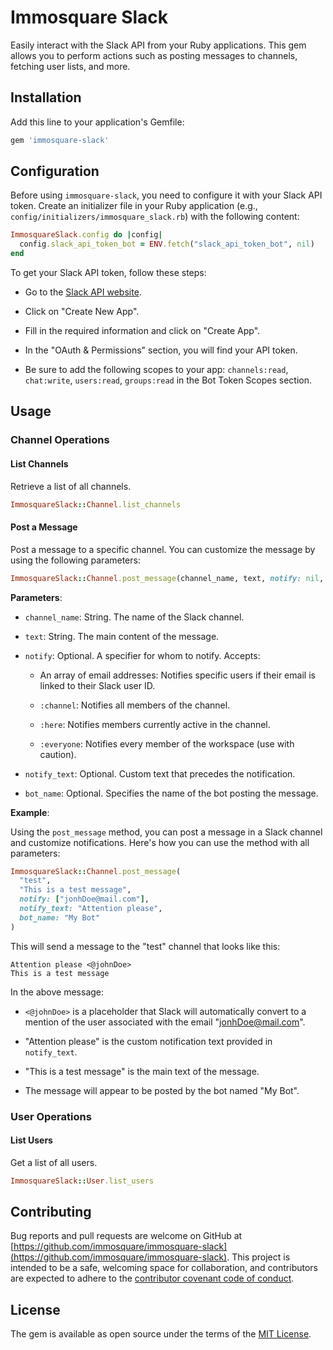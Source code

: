 # Immosquare Slack

Easily interact with the Slack API from your Ruby applications. This gem allows you to perform actions such as posting messages to channels, fetching user lists, and more.

## Installation

Add this line to your application's Gemfile:

```ruby
gem 'immosquare-slack'
```

## Configuration

Before using `immosquare-slack`, you need to configure it with your Slack API token. Create an initializer file in your Ruby application (e.g., `config/initializers/immosquare_slack.rb`) with the following content:

```ruby
ImmosquareSlack.config do |config|
  config.slack_api_token_bot = ENV.fetch("slack_api_token_bot", nil)
end
```
To get your Slack API token, follow these steps:

* Go to the [Slack API website](https://api.slack.com/).

* Click on "Create New App".

* Fill in the required information and click on "Create App".

* In the "OAuth & Permissions" section, you will find your API token.

* Be sure to add the following scopes to your app: `channels:read`, `chat:write`, `users:read`, `groups:read` in the Bot Token Scopes section.


## Usage

### Channel Operations

#### List Channels

Retrieve a list of all channels.

```ruby
ImmosquareSlack::Channel.list_channels
```

#### Post a Message

Post a message to a specific channel. You can customize the message by using the following parameters:

```ruby
ImmosquareSlack::Channel.post_message(channel_name, text, notify: nil, notify_text: nil, bot_name: nil)
```

**Parameters**:

- `channel_name`: String. The name of the Slack channel.

- `text`: String. The main content of the message.

- `notify`: Optional. A specifier for whom to notify. Accepts:

  - An array of email addresses: Notifies specific users if their email is linked to their Slack user ID.

  - `:channel`: Notifies all members of the channel.

  - `:here`: Notifies members currently active in the channel.

  - `:everyone`: Notifies every member of the workspace (use with caution).

- `notify_text`: Optional. Custom text that precedes the notification.

- `bot_name`: Optional. Specifies the name of the bot posting the message.

**Example**:

Using the `post_message` method, you can post a message in a Slack channel and customize notifications. Here's how you can use the method with all parameters:

```ruby
ImmosquareSlack::Channel.post_message(
  "test",
  "This is a test message",
  notify: ["jonhDoe@mail.com"],
  notify_text: "Attention please",
  bot_name: "My Bot"
)
```

This will send a message to the "test" channel that looks like this:

```
Attention please <@johnDoe>
This is a test message
```

In the above message:
- `<@johnDoe>` is a placeholder that Slack will automatically convert to a mention of the user associated with the email "jonhDoe@mail.com".

- "Attention please" is the custom notification text provided in `notify_text`.

- "This is a test message" is the main text of the message.

- The message will appear to be posted by the bot named "My Bot".




### User Operations

#### List Users

Get a list of all users.

```ruby
ImmosquareSlack::User.list_users
```

## Contributing

Bug reports and pull requests are welcome on GitHub at [https://github.com/immosquare/immosquare-slack](https://github.com/immosquare/immosquare-slack). This project is intended to be a safe, welcoming space for collaboration, and contributors are expected to adhere to the [contributor covenant code of conduct](https://www.contributor-covenant.org/version/2/1/code_of_conduct/).

## License

The gem is available as open source under the terms of the [MIT License](https://opensource.org/licenses/MIT).
